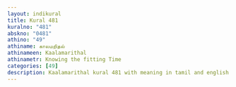 ```yaml
---
layout: indikural
title: Kural 481
kuralno: "481"
abskno: "0481"
athino: "49"
athiname: காலமறிதல்
athinameen: Kaalamarithal
athinametr: Knowing the fitting Time
categories: [49]
description: Kaalamarithal kural 481 with meaning in tamil and english 
---
```


